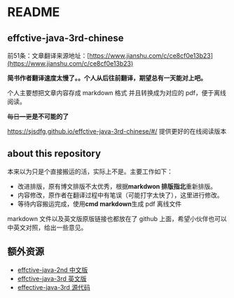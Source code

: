 # README

## effctive-java-3rd-chinese

前51条：文章翻译来源地址：[https://www.jianshu.com/c/ce8cf0e13b23](https://www.jianshu.com/c/ce8cf0e13b23)

**简书作者翻译速度太慢了。。个人从后往前翻译，期望总有一天能对上吧。**

个人主要想把文章内容存成 markdown 格式 并且转换成为对应的 pdf，便于离线阅读。

~~每日一更~~**是不可能的了**

https://sjsdfg.github.io/effctive-java-3rd-chinese/#/ 提供更好的在线阅读版本

## about this repository

本来以为只是个直接搬运的活，实际上不是。主要工作如下：

* 改进排版，原有博文排版不太优秀，根据**markdwon 排版指北**重新排版。
* 内容修改，原作者在翻译过程中有笔误（可能打字太快了），这里进行修改。
* 等待内容搬运完成，使用**cmd markdown**生成 pdf 离线文件

markdown 文件以及英文版原版链接也都放在了 github 上面，希望小伙伴也可以中英文对照，给出一些意见。

## 额外资源

* [effctive-java-2nd 中文版 ](https://pan.baidu.com/s/1R6H9UHbFYubWWY9HrclZ2A)
* [effctive-java-3rd 英文版 ](https://pan.baidu.com/s/1mJx5ZrOD_RPjf3ghQnBV5g)
* [effective-java-3rd 源代码](https://github.com/jbloch/effective-java-3e-source-code)
